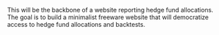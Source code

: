 This will be the backbone of a website reporting hedge fund allocations. The goal is to build a minimalist freeware website that will democratize access to hedge fund allocations and backtests.
